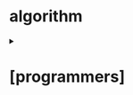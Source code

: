 # algorithm

<details markdown="1">
<summary>

# [programmers]

</summary>

- LV1.

    [서울에서 김서방 찾기](https://programmers.co.kr/learn/courses/30/lessons/12919?language=java)
    
    [소수 찾기](https://programmers.co.kr/learn/courses/30/lessons/12921)

    [문자열 다루기 기본](https://programmers.co.kr/learn/courses/30/lessons/12918)

- LV2.

    [탑](https://programmers.co.kr/learn/courses/30/lessons/42588)

    [주식가격](https://programmers.co.kr/learn/courses/30/lessons/42584)
    
- LV3.
    
</details>